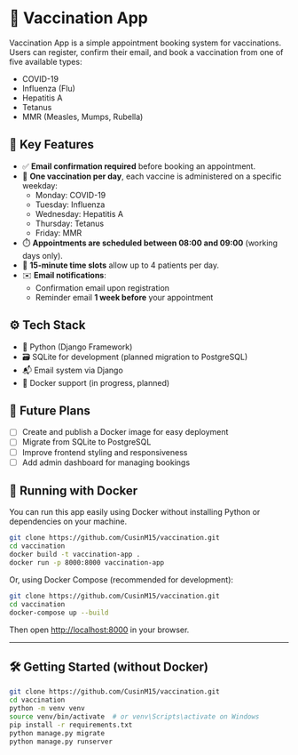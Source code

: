 # 💉 Vaccination App

Vaccination App is a simple appointment booking system for vaccinations. Users can register, confirm their email, and book a vaccination from one of five available types:

- COVID-19
- Influenza (Flu)
- Hepatitis A
- Tetanus
- MMR (Measles, Mumps, Rubella)

## 🧩 Key Features

- ✅ **Email confirmation required** before booking an appointment.
- 📅 **One vaccination per day**, each vaccine is administered on a specific weekday:
  - Monday: COVID-19  
  - Tuesday: Influenza  
  - Wednesday: Hepatitis A  
  - Thursday: Tetanus  
  - Friday: MMR
- ⏱️ **Appointments are scheduled between 08:00 and 09:00** (working days only).
- 👥 **15-minute time slots** allow up to 4 patients per day.
- ✉️ **Email notifications**:
  - Confirmation email upon registration
  - Reminder email **1 week before** your appointment

## ⚙️ Tech Stack

- 🐍 Python (Django Framework)
- 🗃️ SQLite for development (planned migration to PostgreSQL)
- 📬 Email system via Django
- 🐳 Docker support (in progress, planned)

## 🚀 Future Plans

- [ ] Create and publish a Docker image for easy deployment
- [ ] Migrate from SQLite to PostgreSQL
- [ ] Improve frontend styling and responsiveness
- [ ] Add admin dashboard for managing bookings

## 🐳 Running with Docker

You can run this app easily using Docker without installing Python or dependencies on your machine.

```bash
git clone https://github.com/CusinM15/vaccination.git
cd vaccination
docker build -t vaccination-app .
docker run -p 8000:8000 vaccination-app
```

Or, using Docker Compose (recommended for development):

```bash
git clone https://github.com/CusinM15/vaccination.git
cd vaccination
docker-compose up --build
```

Then open [http://localhost:8000](http://localhost:8000) in your browser.

---

## 🛠️ Getting Started (without Docker)

```bash
git clone https://github.com/CusinM15/vaccination.git
cd vaccination
python -m venv venv
source venv/bin/activate  # or venv\Scripts\activate on Windows
pip install -r requirements.txt
python manage.py migrate
python manage.py runserver
```
